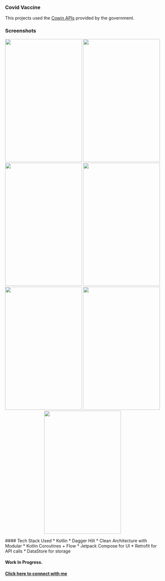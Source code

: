 ### Covid Vaccine

This projects used the [Cowin APIs](https://apisetu.gov.in/public/api) provided by the government.

### Screenshots

<p align="center">
  <img src="https://github.com/hi-manshu/CovidVaccine/blob/main/art/1.jpg" width="250" height="400">
  <img src="https://github.com/hi-manshu/CovidVaccine/blob/main/art/2.jpg" width="250"height="400">
  <img src="https://github.com/hi-manshu/CovidVaccine/blob/main/art/3.jpg" width="250"height="400">
  <img src="https://github.com/hi-manshu/CovidVaccine/blob/main/art/4.jpg" width="250"height="400">
  <img src="https://github.com/hi-manshu/CovidVaccine/blob/main/art/5.jpg" width="250"height="400">
  <img src="https://github.com/hi-manshu/CovidVaccine/blob/main/art/6.jpg" width="250"height="400">
  <img src="https://github.com/hi-manshu/CovidVaccine/blob/main/art/7.jpg" width="250"height="400">
</p>
#### Tech Stack Used
* Kotlin
* Dagger Hilt
* Clean Architecture with Modular
* Kotlin Coroutines + Flow
* Jetpack Compose for UI
* Retrofit for API calls
* DataStore for storage

#### Work In Progress.

#### [Click here to connect with me](https://twitter.com/hi_man_shoe)